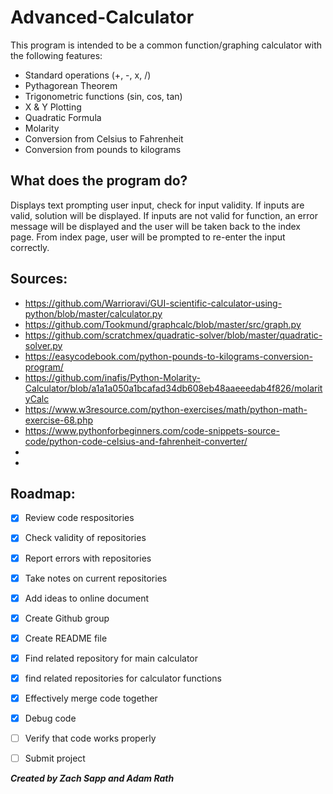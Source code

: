 # Advanced-Calculator

This program is intended to be a common function/graphing calculator with the following features:
- Standard operations (+, -, x, /)
- Pythagorean Theorem
- Trigonometric functions (sin, cos, tan)
- X & Y Plotting
- Quadratic Formula
- Molarity
- Conversion from Celsius to Fahrenheit
- Conversion from pounds to kilograms

## What does the program do?

Displays text prompting user input, check for input validity. If inputs are valid, solution will be displayed. If inputs are not valid for function, an error message will be displayed and the user will be taken back to the index page. From index page, user will be prompted to re-enter the input correctly.

## Sources:
- https://github.com/Warrioravi/GUI-scientific-calculator-using-python/blob/master/calculator.py
- https://github.com/Tookmund/graphcalc/blob/master/src/graph.py
- https://github.com/scratchmex/quadratic-solver/blob/master/quadratic-solver.py
- https://easycodebook.com/python-pounds-to-kilograms-conversion-program/
- https://github.com/inafis/Python-Molarity-Calculator/blob/a1a1a050a1bcafad34db608eb48aaeeedab4f826/molarityCalc
- https://www.w3resource.com/python-exercises/math/python-math-exercise-68.php
- https://www.pythonforbeginners.com/code-snippets-source-code/python-code-celsius-and-fahrenheit-converter/
- 
- 

## Roadmap:
- [x] Review code respositories
- [x] Check validity of repositories
- [x] Report errors with repositories
- [x] Take notes on current repositories
- [x] Add ideas to online document
- [x] Create Github group
- [x] Create README file
- [x] Find related repository for main calculator
- [x] find related repositories for calculator functions
- [x] Effectively merge code together
- [x] Debug code
- [ ] Verify that code works properly
- [ ] Submit project



***Created by Zach Sapp and Adam Rath***
